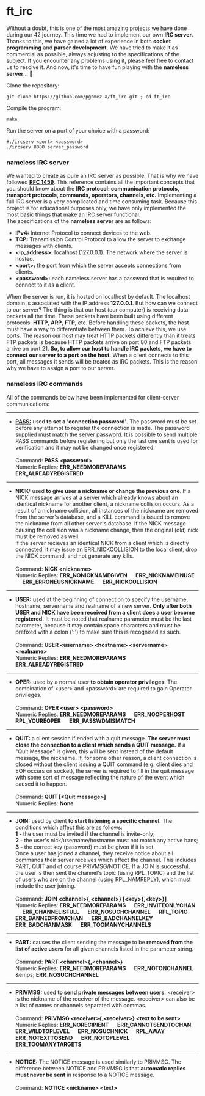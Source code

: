 # ft_irc
Without a doubt, this is one of the most amazing projects we have done during our 42 journey. This time we had to implement our own **IRC server.** Thanks to this, we have gained a lot of experience in both **socket programming** and **parser development.** We have tried to make it as commercial as possible, always adjusting to the specifications of the subject. If you encounter any problems using it, please feel free to contact us to resolve it. And now, it's time to have fun playing with the **nameless server**... 🤯

Clone the repository:

    git clone https://github.com/pgomez-a/ft_irc.git ; cd ft_irc
    
Compile the program:

    make
    
Run the server on a port of your choice with a password:

    #./ircserv <port> <password>
    ./ircserv 8080 server_password

### nameless IRC server
We wanted to create as pure an IRC server as possible. That is why we have followed [**RFC 1459**](https://datatracker.ietf.org/doc/html/rfc1459). This reference contains all the important concepts that you should know about the **IRC protocol: communication protocols, transport protocols, commands, operators, channels, etc.** Implementing a full IRC server is a very complicated and time consuming task. Because this project is for educational purposes only, we have only implemented the most basic things that make an IRC server functional.<br>
The specifications of the **nameless server** are as follows:
- **IPv4:** Internet Protocol to connect devices to the web.
- **TCP:** Transmission Control Protocol to allow the server to exchange messages with clients.
- **\<ip_address\>:** localhost (127.0.0.1). The network where the server is hosted.
- **\<port\>:** the port from which the server accepts connections from clients.
- **\<password\>:** each nameless server has a password that is required to connect to it as a client.

When the server is run, it is hosted on localhost by default. The localhost domain is associated with the IP address **127.0.0.1**. But how can we connect to our server? The thing is that our host (our computer) is receiving data packets all the time. These packets have been built using different protocols: **HTTP**, **ARP**, **FTP**, etc. Before handling these packets, the host must have a way to differentiate between them. To achieve this, we use ports. The reason our host may treat HTTP packets differently than it treats FTP packets is because HTTP packets arrive on port 80 and FTP packets arrive on port 21. **So, to allow our host to handle IRC packets, we have to connect our server to a port on the host.** When a client connects to this port, all messages it sends will be treated as IRC packets. This is the reason why we have to assign a port to our server.

### nameless IRC commands
All of the commands below have been implemented for client-server communications:

***

- [**PASS:**](https://datatracker.ietf.org/doc/html/rfc1459#section-4.1.1) used **to set a 'connection password'**. The password must be set before any attempt to register the connection is made. The password supplied must match the server password. It is possible to send multiple PASS commands before registering but only the last one sent is used for verification and it may not be changed once registered.<br><br>
Command: **PASS \<password\>**<br>
Numeric Replies: **ERR_NEEDMOREPARAMS** &emsp; **ERR_ALREADYREGISTRED**

***

- **NICK:** used **to give user a nickname or change the previous one**. If a NICK message arrives at a server which already knows about an identical nickname for another client, a nickname collision occurs. As a result of a nickname collision, all instances of the nickname are removed from the server's database, and a KILL command is issued to remove the nickname from all other server's database. If the NICK message causing the collision was a nickname change, then the original (old) nick must be removed as well.<br>
If the server recieves an identical NICK from a client which is directly connected, it may issue an ERR_NICKCOLLISION to the local client, drop the NICK command, and not generate any kills.<br><br>
Command: **NICK \<nickname\>**<br>
Numeric Replies: **ERR_NONICKNAMEGIVEN** &emsp; **ERR_NICKNAMEINUSE** &emsp; **ERR_ERRONEUSNICKNAME** &emsp; **ERR_NICKCOLLISION**

***

- **USER:** used at the beginning of connection to specify the username, hostname, servername and realname of a new server. **Only after both USER and NICK have been received from a client does a user become registered.** It must be noted that realname parameter must be the last parameter, because it may contain space characters and must be prefixed with a colon (':') to make sure this is recognised as such.<br><br>
Command: **USER \<username\> \<hostname\> \<servername\> \<realname\>**<br>
Numeric Replies: **ERR_NEEDMOREPARAMS** &emsp; **ERR_ALREADYREGISTRED**

***

- **OPER:** used by a normal user **to obtain operator privileges**. The combination of \<user\> and \<password\> are required to gain Operator privileges.<br><br>
Command: **OPER \<user\> \<password\>**<br>
Numeric Replies: **ERR_NEEDMOREPARAMS** &emsp; **ERR_NOOPERHOST** &emsp; **RPL_YOUREOPER** &emsp; **ERR_PASSWDMISMATCH**

***

- **QUIT:** a client session if ended with a quit message. **The server must close the connection to a client which sends a QUIT message.** If a "Quit Message" is given, this will be sent instead of the default message, the nickname. If, for some other reason, a client connection is closed without  the client  issuing  a  QUIT  command  (e.g.  client  dies and EOF occurs on socket), the server is required to fill in the quit  message  with some sort  of  message  reflecting the nature of the event which caused it to happen.<br><br>
Command: **QUIT [\<Quit message\>]**<br>
Numeric Replies: **None**

***

- **JOIN:** used by client **to start listening a specific channel**. The conditions which affect this are as follows:<br>
**1 -** the user must be invited if the channel is invite-only;<br>
**2 -** the user's nick/username/hostname must not match any active bans;<br>
**3 -** the correct key (password) must be given if it is set.<br>
Once a user has joined a channel, they receive notice about all commands their server receives which affect the channel.  This includes PART, QUIT and of course PRIVMSG/NOTICE. If a JOIN is successful, the user is then sent the channel's topic (using RPL_TOPIC) and the list of users who are on the channel (using RPL_NAMREPLY), which must include the user joining.<br><br>
Command: **JOIN \<channel\>{,\<channel\>} [\<key\>{,\<key\>}]**<br>
Numeric Replies: **ERR_NEEDMOREPARAMS** &emsp; **ERR_INVITEONLYCHAN** &emsp; **ERR_CHANNELISFULL** &emsp; **ERR_NOSUCHCHANNEL** &emsp; **RPL_TOPIC** &emsp; **ERR_BANNEDFROMCHAN** &emsp; **ERR_BADCHANNELKEY** &emsp; **ERR_BADCHANMASK** &emsp; **ERR_TOOMANYCHANNELS**

***

- **PART:** causes the client sending the message to be **removed from the list of active users** for all given channels listed in the parameter string.<br><br>
Command: **PART \<channel\>{,\<channel\>}**<br>
Numeric Replies: **ERR_NEEDMOREPARAMS** &emsp; **ERR_NOTONCHANNEL** &emps; **ERR_NOSUCHCHANNEL**

***

- **PRIVMSG:** used **to send private messages between users**. \<receiver\> is the nickname of the receiver of the message. \<receiver\> can also be a list of names or channels separated with commas.<br><br>
Command: **PRIVMSG \<receiver\>{,\<receiver\>} \<text to be sent\>**<br>
Numeric Replies: **ERR_NORECIPIENT** &emsp; **ERR_CANNOTSENDTOCHAN** &emsp; **ERR_WILDTOPLEVEL** &emsp; **ERR_NOSUCHNICK** &emsp; **RPL_AWAY** &emsp; **ERR_NOTEXTTOSEND** &emsp; **ERR_NOTOPLEVEL** &emsp; **ERR_TOOMANYTARGETS**

***

- **NOTICE:** The NOTICE message is used similarly to PRIVMSG. The difference between NOTICE and PRIVMSG is that **automatic replies must never be sent** in response to a NOTICE message.<br><br>
Command: **NOTICE \<nickname\> \<text\>**
